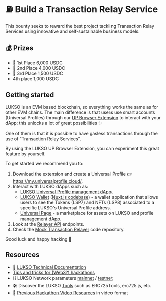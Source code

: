 # ⛽️ Build a Transaction Relay Service

This bounty seeks to reward the best project tackling Transaction Relay Services using innovative and self-sustainable business models.

## 💰 Prizes

- 🥇 1st Place 6,000 USDC
- 🥈 2nd Place 4,000 USDC
- 🥉 3rd Place 1,500 USDC
- 4th place 1,000 USDC

## Getting started

LUKSO is an EVM based blockchain, so everything works the same as for other EVM chains. The main difference is that users use smart accounts (Universal Profiles) through our [UP Browser Extension](https://chrome.google.com/webstore/detail/universal-profiles/abpickdkkbnbcoepogfhkhennhfhehfn) to interact with your dApp: this unlocks a lot of great possibilities ✨

One of them is that it is possible to have gasless transactions through the use of "Transaction Relay Services".

By using the LUKSO UP Browser Extension, you can experiment this great feature by yourself.

To get started we recommend you to:

1. Download the extension and create a Universal Profile 👉 <https://my.universalprofile.cloud/>.
2. Interact with LUKSO dApps such as:
   - [LUKSO Universal Profile management dApp](https://my.universalprofile.cloud/).
   - [LUKSO Wallet](https://wallet.universalprofile.cloud/) ([Nuxt.js codebase](https://github.com/lukso-network/wallet.universalprofile.cloud)) - a wallet application that allows users to see the Tokens (LSP7) and NFTs (LSP8) associated to a specific LUKSO's Universal Profile address.
   - [Universal Page](https://universal.page/) - a marketplace for assets on LUKSO and profile management dApp.
3. Look at the [Relayer API](https://docs.lukso.tech/standards/relayer-api) endpoints.
4. Check the [Mock Transaction Relayer](https://github.com/lukso-network/tools-mock-relayer) code repository.

Good luck and happy hacking 🧙

## Resources

- 📂 [LUKSO Technical Documentation](https://docs.lukso.tech/)
- [Tips and tricks for (Web3?) hackathons](https://hugomasclet.com/tips-tricks-web3-hackathons)
- ⛓️ LUKSO Network parameters [mainnet](https://docs.lukso.tech/networks/testnet/parameters) / [testnet](https://docs.lukso.tech/networks/testnet/parameters)
- 🛠️ Discover the LUKSO [Tools](https://docs.lukso.tech/tools/getting-started) such as ERC725Tools, erc725.js, etc.
- 🎥 [Previous Hackathon Video Resources](https://www.youtube.com/playlist?list=PLNzyUdu4v7bkwBuDV0gSJrrniPsx5bxK_) in video format
